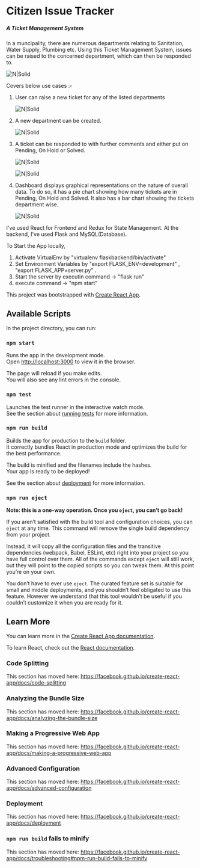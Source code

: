 # Citizen Issue Tracker
##### A Ticket Management System

In a muncipality, there are numerous departments relating to Sanitation, Water Supply, Plumbing etc. Using this Ticket Management System, issues can be raised to the concerned department, which can then be responded to. 


![N|Solid](https://i.imgur.com/JNWNL2x.png)


Covers below use cases :-
1. User can raise a new ticket for any of the listed departments

    ![N|Solid](https://i.imgur.com/gc0GxLO.png)


2. A new department can be created. 

    ![N|Solid](https://i.imgur.com/XNkX3HZ.png)


3. A ticket can be responded to with further comments and either put on Pending, On Hold or Solved. 
    
    ![N|Solid](https://i.imgur.com/LK29ave.png)


     ![N|Solid](https://i.imgur.com/IUzQdg6.png)


4. Dashboard displays graphical representations on the nature of overall data. To do so, it has a pie chart showing how many tickets are in Pending, On Hold and Solved. It also has a bar chart showing the tickets department wise. 

    ![N|Solid](https://i.imgur.com/4ujUBXh.png)



I've used React for Frontend and Redux for State Management. At the backend, I've used Flask and MySQL(Database).

To Start the App locally, 
1. Activate VirtualEnv by "virtualenv flaskbackend/bin/activate"
2. Set Environment Variables by "export FLASK_ENV=development" , "export FLASK_APP=server.py" .
3. Start the server by executin command -> "flask run"
4. execute command -> "npm start"


This project was bootstrapped with [Create React App](https://github.com/facebook/create-react-app).

## Available Scripts

In the project directory, you can run:

### `npm start`

Runs the app in the development mode.<br />
Open [http://localhost:3000](http://localhost:3000) to view it in the browser.

The page will reload if you make edits.<br />
You will also see any lint errors in the console.

### `npm test`

Launches the test runner in the interactive watch mode.<br />
See the section about [running tests](https://facebook.github.io/create-react-app/docs/running-tests) for more information.

### `npm run build`

Builds the app for production to the `build` folder.<br />
It correctly bundles React in production mode and optimizes the build for the best performance.

The build is minified and the filenames include the hashes.<br />
Your app is ready to be deployed!

See the section about [deployment](https://facebook.github.io/create-react-app/docs/deployment) for more information.

### `npm run eject`

**Note: this is a one-way operation. Once you `eject`, you can’t go back!**

If you aren’t satisfied with the build tool and configuration choices, you can `eject` at any time. This command will remove the single build dependency from your project.

Instead, it will copy all the configuration files and the transitive dependencies (webpack, Babel, ESLint, etc) right into your project so you have full control over them. All of the commands except `eject` will still work, but they will point to the copied scripts so you can tweak them. At this point you’re on your own.

You don’t have to ever use `eject`. The curated feature set is suitable for small and middle deployments, and you shouldn’t feel obligated to use this feature. However we understand that this tool wouldn’t be useful if you couldn’t customize it when you are ready for it.

## Learn More

You can learn more in the [Create React App documentation](https://facebook.github.io/create-react-app/docs/getting-started).

To learn React, check out the [React documentation](https://reactjs.org/).

### Code Splitting

This section has moved here: https://facebook.github.io/create-react-app/docs/code-splitting

### Analyzing the Bundle Size

This section has moved here: https://facebook.github.io/create-react-app/docs/analyzing-the-bundle-size

### Making a Progressive Web App

This section has moved here: https://facebook.github.io/create-react-app/docs/making-a-progressive-web-app

### Advanced Configuration

This section has moved here: https://facebook.github.io/create-react-app/docs/advanced-configuration

### Deployment

This section has moved here: https://facebook.github.io/create-react-app/docs/deployment

### `npm run build` fails to minify

This section has moved here: https://facebook.github.io/create-react-app/docs/troubleshooting#npm-run-build-fails-to-minify
